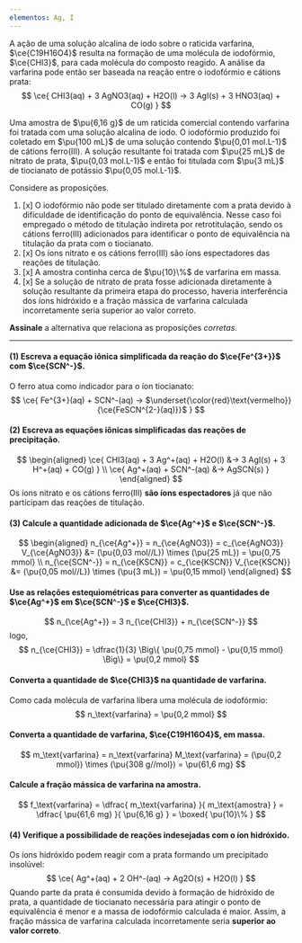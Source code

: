 ```yaml
---
elementos: Ag, I
---
```


A ação de uma solução alcalina de iodo sobre o raticida varfarina, $\ce{C19H16O4}$ resulta na formação de uma molécula de iodofórmio, $\ce{CHI3}$, para cada molécula do composto reagido. A análise da varfarina pode então ser baseada na reação entre o iodofórmio e cátions prata:
$$
    \ce{ CHI3(aq) + 3 AgNO3(aq) + H2O(l) -> 3 AgI(s) + 3 HNO3(aq) + CO(g) }
$$

Uma amostra de $\pu{6,16 g}$ de um raticida comercial contendo varfarina foi tratada com uma solução alcalina de iodo. O iodofórmio produzido foi coletado em $\pu{100 mL}$ de uma solução contendo $\pu{0,01 mol.L-1}$ de cátions ferro(III). A solução resultante foi tratada com $\pu{25 mL}$ de nitrato de prata, $\pu{0,03 mol.L-1}$ e então foi titulada com $\pu{3 mL}$ de tiocianato de potássio $\pu{0,05 mol.L-1}$.

Considere as proposições.

1. [x] O iodofórmio não pode ser titulado diretamente com a prata devido à dificuldade de identificação do ponto de equivalência. Nesse caso foi empregado o método de titulação indireta por retrotitulação, sendo os cátions ferro(III) adicionados para identificar o ponto de equivalência na titulação da prata com o tiocianato.
2. [x] Os íons nitrato e os cátions ferro(III) são íons espectadores das reações de titulação.
3. [x] A amostra continha cerca de $\pu{10}\%$ de varfarina em massa.
4. [x] Se a solução de nitrato de prata fosse adicionada diretamente à solução resultante da primeira etapa do processo, haveria interferência dos íons hidróxido e a fração mássica de varfarina calculada incorretamente seria superior ao valor correto.

**Assinale** a alternativa que relaciona as proposições *corretas*.

---

#### **(1)** Escreva a equação iônica simplificada da reação do $\ce{Fe^{3+}}$ com $\ce{SCN^-}$.

O ferro atua como indicador para o íon tiocianato:
$$
    \ce{ Fe^{3+}(aq) + SCN^-(aq) -> $\underset{\color{red}\text{vermelho}}{\ce{FeSCN^{2-}(aq)}}$ }
$$

#### **(2)** Escreva as equações iônicas simplificadas das reações de precipitação.

$$
\begin{aligned}
    \ce{ CHI3(aq) + 3 Ag^+(aq) + H2O(l) &-> 3 AgI(s) + 3 H^+(aq) + CO(g) } \\
    \ce{ Ag^+(aq) + SCN^-(aq) &-> AgSCN(s) }
\end{aligned}
$$
Os íons nitrato e os cátions ferro(III) **são íons espectadores** já que não participam das reações de titulação.

#### **(3)** Calcule a quantidade adicionada de $\ce{Ag^+}$ e $\ce{SCN^-}$.

$$
\begin{aligned}
    n_{\ce{Ag^+}}
        = n_{\ce{AgNO3}}
        = c_{\ce{AgNO3}} V_{\ce{AgNO3}}
        &= (\pu{0,03 mol//L}) \times (\pu{25 mL}) 
        = \pu{0,75 mmol} \\
    n_{\ce{SCN^-}}
        = n_{\ce{KSCN}}
        = c_{\ce{KSCN}} V_{\ce{KSCN}}
        &= (\pu{0,05 mol//L}) \times (\pu{3 mL}) 
        = \pu{0,15 mmol}
\end{aligned}
$$

#### Use as relações estequiométricas para converter as quantidades de $\ce{Ag^+}$ em $\ce{SCN^-}$ e $\ce{CHI3}$.

$$
    n_{\ce{Ag^+}} 
        = 3 n_{\ce{CHI3}} + n_{\ce{SCN^-}}
$$
logo,
$$
    n_{\ce{CHI3}} 
        = \dfrac{1}{3} \Big\{ \pu{0,75 mmol} - \pu{0,15 mmol} \Big\}
        = \pu{0,2 mmol}
$$

#### Converta a quantidade de $\ce{CHI3}$ na quantidade de varfarina.

Como cada molécula de varfarina libera uma molécula de iodofórmio:
$$
    n_\text{varfarina} = \pu{0,2 mmol}
$$

#### Converta a quantidade de varfarina, $\ce{C19H16O4}$, em massa.

$$
    m_\text{varfarina} 
        = n_\text{varfarina} M_\text{varfarina}
        = (\pu{0,2 mmol}) \times (\pu{308 g//mol}) = \pu{61,6 mg}
$$

#### Calcule a fração mássica de varfarina na amostra.

$$
    f_\text{varfarina}
        = \dfrac{ m_\text{varfarina} }{ m_\text{amostra} }
        = \dfrac{ \pu{61,6 mg} }{ \pu{6,16 g} } = \boxed{ \pu{10}\% }
$$

#### **(4)** Verifique a possibilidade de reações indesejadas com o íon hidróxido.

Os íons hidróxido podem reagir com a prata formando um precipitado insolúvel:
$$
    \ce{ Ag^+(aq) + 2 OH^-(aq) -> Ag2O(s) + H2O(l) }
$$
Quando parte da prata é consumida devido à formação de hidróxido de prata, a quantidade de tiocianato necessária para atingir o ponto de equivalência é menor e a massa de iodofórmio calculada é maior. Assim, a fração mássica de varfarina calculada incorretamente seria **superior ao valor correto**.
